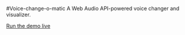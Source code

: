 #Voice-change-o-matic
A Web Audio API-powered voice changer and visualizer.

[Run the demo live](https://mdn.github.io/voice-change-o-matic/)
